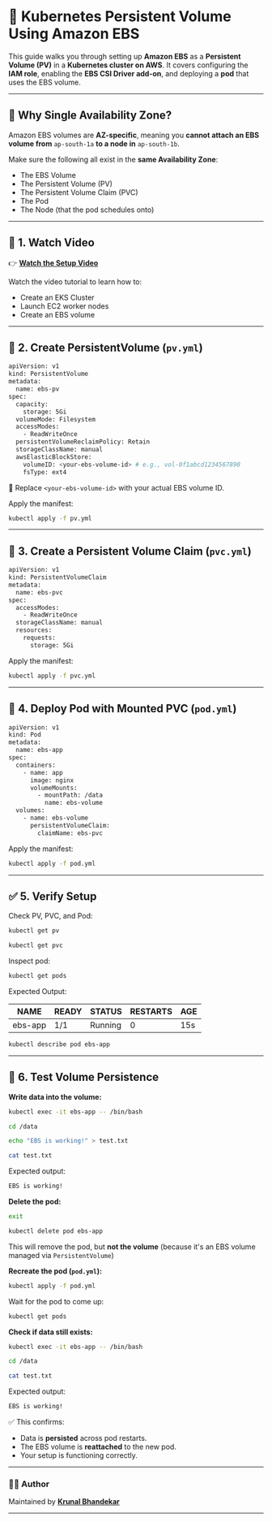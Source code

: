 # 💽 Kubernetes Persistent Volume Using Amazon EBS

This guide walks you through setting up **Amazon EBS** as a **Persistent Volume (PV)** in a **Kubernetes cluster on AWS**. It covers configuring the **IAM role**, enabling the **EBS CSI Driver add-on**, and deploying a **pod** that uses the EBS volume.

---

## 📌 Why Single Availability Zone?

Amazon EBS volumes are **AZ-specific**, meaning you **cannot attach an EBS volume from** `ap-south-1a` **to a node in** `ap-south-1b`.

Make sure the following all exist in the **same Availability Zone**:

- The EBS Volume
- The Persistent Volume (PV)
- The Persistent Volume Claim (PVC)
- The Pod
- The Node (that the pod schedules onto)

---

## 🎥 1. Watch Video

👉 **[Watch the Setup Video]()**

Watch the video tutorial to learn how to:

- Create an EKS Cluster
- Launch EC2 worker nodes
- Create an EBS volume

---

## 🧾 2. Create PersistentVolume (`pv.yml`)

```bash
apiVersion: v1
kind: PersistentVolume
metadata:
  name: ebs-pv
spec:
  capacity:
    storage: 5Gi
  volumeMode: Filesystem
  accessModes:
    - ReadWriteOnce
  persistentVolumeReclaimPolicy: Retain
  storageClassName: manual
  awsElasticBlockStore:
    volumeID: <your-ebs-volume-id> # e.g., vol-0f1abcd1234567890
    fsType: ext4
```

🔧 Replace `<your-ebs-volume-id>` with your actual EBS volume ID.

Apply the manifest:

```bash
kubectl apply -f pv.yml
```

---

## 🧾 3. Create a Persistent Volume Claim (`pvc.yml`)

```bash
apiVersion: v1
kind: PersistentVolumeClaim
metadata:
  name: ebs-pvc
spec:
  accessModes:
    - ReadWriteOnce
  storageClassName: manual
  resources:
    requests:
      storage: 5Gi
```

Apply the manifest:

```bash
kubectl apply -f pvc.yml
```

---

## 🚀 4. Deploy Pod with Mounted PVC (`pod.yml`)

```bash
apiVersion: v1
kind: Pod
metadata:
  name: ebs-app
spec:
  containers:
    - name: app
      image: nginx
      volumeMounts:
        - mountPath: /data
          name: ebs-volume
  volumes:
    - name: ebs-volume
      persistentVolumeClaim:
        claimName: ebs-pvc
```

Apply the manifest:

```bash
kubectl apply -f pod.yml
```

---

## ✅ 5. Verify Setup

Check PV, PVC, and Pod:

```bash
kubectl get pv
```

```bash
kubectl get pvc
```

Inspect pod:

```bash
kubectl get pods
```

Expected Output:

| NAME    | READY | STATUS  | RESTARTS | AGE |
| ------- | ----- | ------- | -------- | --- |
| ebs-app | 1/1   | Running | 0        | 15s |

```bash
kubectl describe pod ebs-app
```

---

## 📝 6. Test Volume Persistence

**Write data into the volume:**

```bash
kubectl exec -it ebs-app -- /bin/bash
```

```bash
cd /data
```

```bash
echo "EBS is working!" > test.txt
```

```bash
cat test.txt
```

Expected output:

```bash
EBS is working!
```

**Delete the pod:**

```bash
exit
```

```bash
kubectl delete pod ebs-app
```

This will remove the pod, but **not the volume** (because it's an EBS volume managed via `PersistentVolume`)

**Recreate the pod (`pod.yml`):**

```bash
kubectl apply -f pod.yml
```

Wait for the pod to come up:

```bash
kubectl get pods
```

**Check if data still exists:**

```bash
kubectl exec -it ebs-app -- /bin/bash
```

```bash
cd /data
```

```bash
cat test.txt
```

Expected output:

```bash
EBS is working!
```

✅ This confirms:

- Data is **persisted** across pod restarts.
- The EBS volume is **reattached** to the new pod.
- Your setup is functioning correctly.

---

### 👨‍💻 Author

Maintained by **[Krunal Bhandekar](https://www.linkedin.com/in/krunal-bhandekar/)**

---
